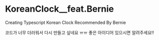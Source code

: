 # KoreanClock\_\_feat.Bernie

Creating Typescript Korean Clock Recommended By Bernie

코드가 너무 더러워서 다시 만들고 싶네요 ㅠㅠ 좋은 아이디어 있으시면 알려주세요!!
